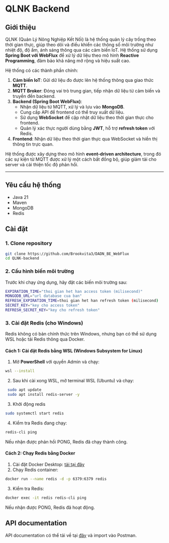 # QLNK Backend

## Giới thiệu

QLNK (Quản Lý Nông Nghiệp Kết Nối) là hệ thống quản lý cây trồng theo thời gian thực, giúp theo dõi và điều khiển các thông số môi trường như nhiệt độ, độ ẩm, ánh sáng thông qua các cảm biến IoT. Hệ thống sử dụng **Spring Boot với WebFlux** để xử lý dữ liệu theo mô hình **Reactive Programming**, đảm bảo khả năng mở rộng và hiệu suất cao.

Hệ thống có các thành phần chính:

1. **Cảm biến IoT**: Gửi dữ liệu đo được lên hệ thống thông qua giao thức **MQTT**.
2. **MQTT Broker**: Đóng vai trò trung gian, tiếp nhận dữ liệu từ cảm biến và truyền đến backend.
3. **Backend (Spring Boot WebFlux)**:
   - Nhận dữ liệu từ MQTT, xử lý và lưu vào **MongoDB**.
   - Cung cấp API để frontend có thể truy xuất dữ liệu.
   - Sử dụng **WebSocket** để cập nhật dữ liệu theo thời gian thực cho frontend.
   - Quản lý xác thực người dùng bằng **JWT**, hỗ trợ **refresh token** với Redis.
4. **Frontend**: Nhận dữ liệu theo thời gian thực qua WebSocket và hiển thị thông tin trực quan.

Hệ thống được xây dựng theo mô hình **event-driven architecture**, trong đó các sự kiện từ MQTT được xử lý một cách bất đồng bộ, giúp giảm tải cho server và cải thiện tốc độ phản hồi.

---

## Yêu cầu hệ thống

- Java 21
- Maven
- MongoDB
- Redis

## Cài đặt

### 1. Clone repository

```sh
git clone https://github.com/Brookvita3/DADN_BE_WebFlux
cd QLNK-backend
```

### 2. Cấu hình biến môi trường

Trước khi chạy ứng dụng, hãy đặt các biến môi trường sau:

```sh
EXPIRATION_TIME="thoi gian het han access token (milisecond)"
MONGODB_URL="url database cua ban"
REFRESH_EXPIRATION_TIME=thoi gian het han refresh token (milisecond)
SECRET_KEY="key cho access token"
REFRESH_SECRET_KEY="key cho refresh token"
```

### 3. Cài đặt Redis (cho Windows)

Redis không có bản chính thức trên Windows, nhưng bạn có thể sử dụng WSL hoặc tải Redis thông qua Docker.

#### Cách 1: Cài đặt Redis bằng WSL (Windows Subsystem for Linux)

1. Mở **PowerShell** với quyền Admin và chạy:

```sh
wsl --install
```

2. Sau khi cài xong WSL, mở terminal WSL (Ubuntu) và chạy:

```sh
 sudo apt update
 sudo apt install redis-server -y
```

3. Khởi động redis

```sh
sudo systemctl start redis
```

4. Kiểm tra Redis đang chạy:

```bash
redis-cli ping
```

Nếu nhận được phản hồi PONG, Redis đã chạy thành công.

#### Cách 2: Chạy Redis bằng Docker

1. Cài đặt Docker Desktop: [tải tại đây](https://www.docker.com/products/docker-desktop/)
2. Chạy Redis container:

```sh
docker run --name redis -d -p 6379:6379 redis
```

3. Kiểm tra Redis:

```sh
docker exec -it redis redis-cli ping
```

Nếu nhận được PONG, Redis đã hoạt động.

## API documentation

API documentation có thể tải về tại [đây](https://github.com/Brookvita3/DADN_BE_WebFlux/blob/main/DA_CNPM.postman_collection.json) và import vào Postman.
